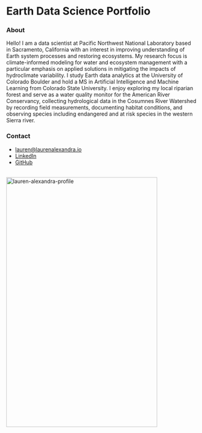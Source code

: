 # Earth Data Science Portfolio

### About

Hello! I am a data scientist at Pacific Northwest National Laboratory based in Sacramento, California with an interest in improving understanding of Earth system processes and restoring ecosystems. My research focus is climate-informed modeling for water and ecosystem management with a particular emphasis on applied solutions in mitigating the impacts of hydroclimate variability. I study Earth data analytics at the University of Colorado Boulder and hold a MS in Artificial Intelligence and Machine Learning from Colorado State University. I enjoy exploring my local riparian forest and serve as a water quality monitor for the American River Conservancy, collecting hydrological data in the Cosumnes River Watershed by recording field measurements, documenting habitat conditions, and observing species including endangered and at risk species in the western Sierra river.

### Contact
<ul>
  <li>
    <a href="mailto: lauren@laurenalexandra.io">
      lauren@laurenalexandra.io
    </a> 
  </li>
  <li>
    <a href="https://www.linkedin.com/in/lauren-alexandra" target="_blank">
      LinkedIn
    </a>
  </li>
  <li>
    <a href="https://github.com/lauren-alexandra" target="_blank">
      GitHub
    </a>
  </li>
</ul>

<br>
<img width="400" height="660" alt="lauren-alexandra-profile" src="https://github.com/user-attachments/assets/573f8477-f323-444a-95d8-a184bdec31ab">
